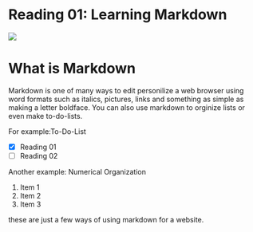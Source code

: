 # **Reading 01: Learning Markdown**

![](https://grafxflow.co.uk/storage/app/uploads/public/5ad/e5b/d9b/thumb_891_266_0_0_0_auto.png)

# **What is Markdown**
Markdown is one of many ways to edit personilize a web browser using word formats such as italics, pictures, links and something as simple as making a letter boldface.
You can also use markdown to orginize lists or even make to-do-lists.

For example:To-Do-List
- [x] Reading 01
- [ ] Reading 02

Another example: Numerical Organization
1. Item 1
2. Item 2
3. Item 3

these are just a few ways of using markdown for a website.




